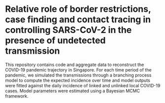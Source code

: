 # Relative role of border restrictions, case finding and contact tracing in controlling SARS-CoV-2 in the presence of undetected transmission

This repository contains code and aggregate data to reconstruct the COVID-19 pandemic trajectory in Singapore. For each time period of the pandemic, we simulated the transmissions through a branching process model to compute the expected incidence over time and model outputs were fitted against the daily incidence of linked and unlinked local COVID-19 cases. Model parameters were estimated using a Bayesian MCMC framework.
